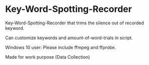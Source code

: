 # Key-Word-Spotting-Recorder

Key-Word-Spotting-Recorder that trims the silence out of recorded keyword. 

Can customize keywords and amount-of-word-trials in script.

Windows 10 user: Please include ffmpeg and ffprobe.

Made for work purpose (Data Collection)
